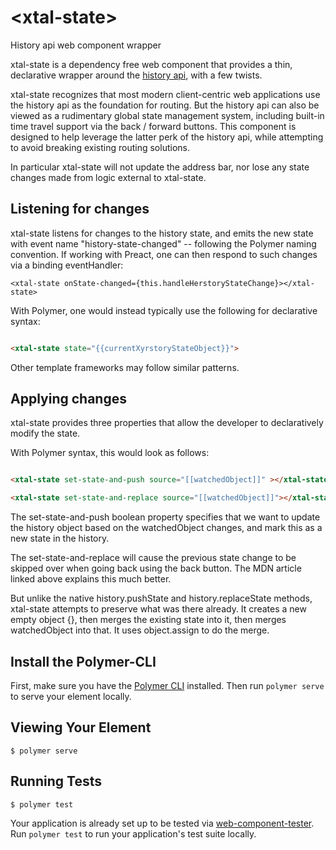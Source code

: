 # \<xtal-state\>

History api web component wrapper

xtal-state is a dependency free web component that provides a thin, declarative wrapper around the [history api](https://developer.mozilla.org/en-US/docs/Web/API/History_API), with a few twists.

xtal-state recognizes that most modern client-centric web applications use the history api as the foundation for routing.  But the history api can also be viewed as a rudimentary global state management system, including built-in time travel support via the back / forward buttons.  This component is designed to help leverage the latter perk of the history api, while attempting to avoid breaking existing routing solutions.  

In particular xtal-state will not update the address bar, nor lose any state changes made from logic external to xtal-state.

## Listening for changes

xtal-state listens for changes to the history state, and emits the new state with event name "history-state-changed" -- following the Polymer naming convention.  If working with Preact, one can then respond to such changes via a binding eventHandler:

```JSX
<xtal-state onState-changed={this.handleHerstoryStateChange}></xtal-state>
``` 

With Polymer, one would instead typically use the following for declarative syntax:

```html

<xtal-state state="{{currentXyrstoryStateObject}}">

```

Other template frameworks may follow similar patterns.

## Applying changes

xtal-state provides three properties that allow the developer to declaratively modify the state.

With Polymer syntax, this would look as follows:

```html

<xtal-state set-state-and-push source="[[watchedObject]]" ></xtal-state>

<xtal-state set-state-and-replace source="[[watchedObject]]"></xtal-state>

```

The set-state-and-push boolean property specifies that we want to update the history object based on the watchedObject changes, and mark this as a new state in the history.

The set-state-and-replace will cause the previous state change to be skipped over when going back using the back button.  The MDN article linked above explains this much better.

But unlike the native history.pushState and history.replaceState methods, xtal-state attempts to preserve what was there already.  It creates a new empty object {}, then merges the existing state into it, then merges watchedObject into that.  It uses object.assign to do the merge.

## Install the Polymer-CLI

First, make sure you have the [Polymer CLI](https://www.npmjs.com/package/polymer-cli) installed. Then run `polymer serve` to serve your element locally.

## Viewing Your Element

```
$ polymer serve
```

## Running Tests

```
$ polymer test
```

Your application is already set up to be tested via [web-component-tester](https://github.com/Polymer/web-component-tester). Run `polymer test` to run your application's test suite locally.
